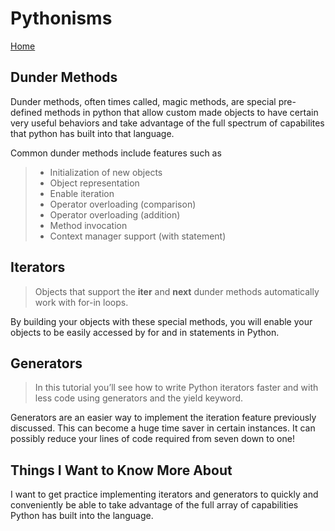 # Pythonisms

[Home](../index.md)

## Dunder Methods

Dunder methods, often times called, magic methods, are special pre-defined methods in python that allow custom made objects to have certain very useful behaviors and take advantage of the full spectrum of capabilites that python has built into that language.

Common dunder methods include features such as

> - Initialization of new objects
> - Object representation
> - Enable iteration
> - Operator overloading (comparison)
> - Operator overloading (addition)
> - Method invocation
> - Context manager support (with statement)

## Iterators

> Objects that support the __iter__ and __next__ dunder methods automatically work with for-in loops.

By building your objects with these special methods, you will enable your objects to be easily accessed by for and in statements in Python.

## Generators

> In this tutorial you’ll see how to write Python iterators faster and with less code using generators and the yield keyword.

Generators are an easier way to implement the iteration feature previously discussed. This can become a huge time saver in certain instances. It can possibly reduce your lines of code required from seven down to one!

## Things I Want to Know More About

I want to get practice implementing iterators and generators to quickly and conveniently be able to take advantage of the full array of capabilities Python has built into the language.
